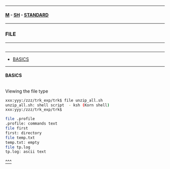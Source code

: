
---

#### [M](https://github.com/ttltrk/TTT/blob/master/menu.md) - [SH](https://github.com/ttltrk/TTT/blob/master/SH/SH.md) - [STANDARD](https://github.com/ttltrk/TTT/blob/master/SH/STANDARD/STANDARD.md)

---

### FILE

---

```

```

---

* [BASICS](#BASICS)

---

#### BASICS

```

```

Viewing the file type

```sh
xxx:yyy:/zzz/trk_exp/trk$ file unzip_all.sh
unzip_all.sh: shell script  - ksh (Korn shell)
xxx:yyy:/zzz/trk_exp/trk$
```

```sh
file .profile
.profile: commands text
file first
first: directory
file temp.txt
temp.txt: empty
file tp.log
tp.log: ascii text
```

[^^^](#FILE)
